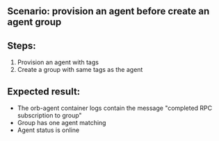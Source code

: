 ## Scenario: provision an agent before create an agent group

Steps:
-  
1. Provision an agent with tags
2. Create a group with same tags as the agent

Expected result:
-
- The orb-agent container logs contain the message "completed RPC subscription to group"
- Group has one agent matching
- Agent status is online